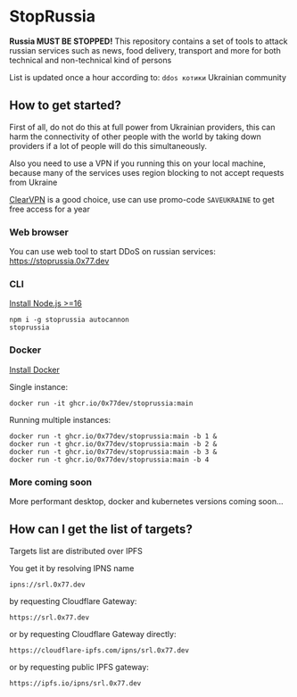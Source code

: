# StopRussia

**Russia MUST BE STOPPED!**
This repository contains a set of tools to attack russian services such as news, food delivery, transport and more for both technical and non-technical kind of persons

List is updated once a hour according to: `ddos котики` Ukrainian community 

## How to get started?

First of all, do not do this at full power from Ukrainian providers, this can harm the connectivity of other people with the world by taking down providers if a lot of people will do this simultaneously.

Also you need to use a VPN if you running this on your local machine, because many of the services uses region blocking to not accept requests from Ukraine

[ClearVPN](https://my.clearvpn.com/promo/redeem?code=SAVEUKRAINE) is a good choice, use can use promo-code `SAVEUKRAINE` to get free access for a year

### Web browser

You can use web tool to start DDoS on russian services: https://stoprussia.0x77.dev

### CLI

[Install Node.js >=16](https://nodejs.org/en/)

```console
npm i -g stoprussia autocannon
stoprussia
```

### Docker

[Install Docker](https://docs.docker.com/get-docker/)

Single instance:

```console
docker run -it ghcr.io/0x77dev/stoprussia:main
```

Running multiple instances:

```console
docker run -t ghcr.io/0x77dev/stoprussia:main -b 1 &
docker run -t ghcr.io/0x77dev/stoprussia:main -b 2 &
docker run -t ghcr.io/0x77dev/stoprussia:main -b 3 &
docker run -t ghcr.io/0x77dev/stoprussia:main -b 4
```


### More coming soon

More performant desktop, docker and kubernetes versions coming soon...

## How can I get the list of targets?

Targets list are distributed over IPFS

You get it by resolving IPNS name
```
ipns://srl.0x77.dev
```

by requesting Cloudflare Gateway:

```
https://srl.0x77.dev
``` 

or by requesting Cloudflare Gateway directly:

```
https://cloudflare-ipfs.com/ipns/srl.0x77.dev
```

or by requesting public IPFS gateway:

```
https://ipfs.io/ipns/srl.0x77.dev
```
